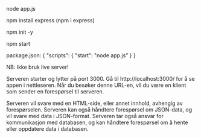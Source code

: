 node app.js

npm install express
(npm i express) 


npm init -y












npm start

package.json:
{
    "scripts": {
        "start": "node app.js"
    }
}






NB: Ikke bruk live server!

Serveren starter og lytter på port 3000. Gå til http://localhost:3000/ for å se appen i nettleseren.
Når du besøker denne URL-en, vil du være en klient som sender en forespørsel til serveren.

Serveren vil svare med en HTML-side, eller annet innhold, avhengig av forespørselen.
Serveren kan også håndtere forespørsel om JSON-data, og vil svare med data i JSON-format. 
Serveren tar også ansvar for kommunikasjon med databasen, og kan håndtere forespørsel om å hente eller oppdatere data i databasen.